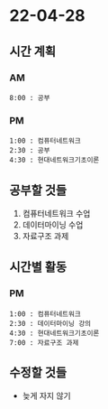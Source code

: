 # 22-04-28

## 시간 계획

### AM
    8:00 : 공부

### PM
    1:00 : 컴퓨터네트워크
    2:30 : 공부
    4:30 : 현대네트워크기초이론

## 공부할 것들
1. 컴퓨터네트워크 수업
2. 데이터마이닝 수업
3. 자료구조 과제

## 시간별 활동


### PM
    1:00 : 컴퓨터네트워크
    2:30 : 데이터마이닝 강의
    4:30 : 현대네트워크기초이론
    7:00 : 자료구조 과제

## 수정할 것들
- 늦게 자지 않기